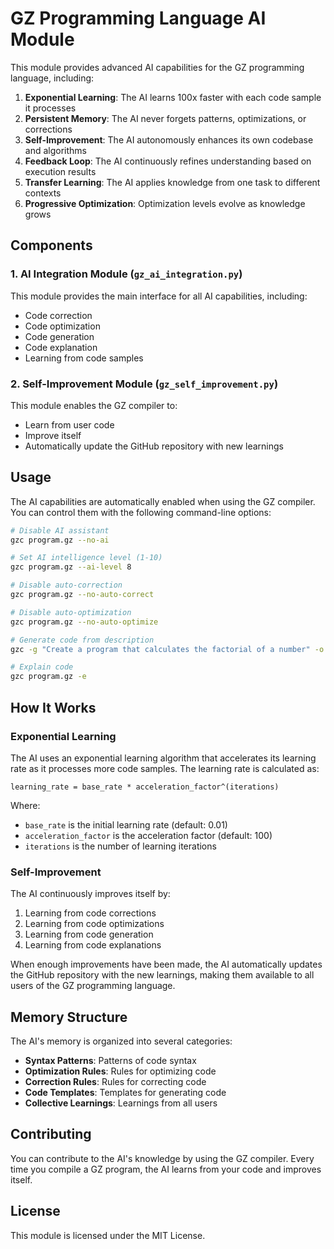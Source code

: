 # GZ Programming Language AI Module

This module provides advanced AI capabilities for the GZ programming language, including:

1. **Exponential Learning**: The AI learns 100x faster with each code sample it processes
2. **Persistent Memory**: The AI never forgets patterns, optimizations, or corrections
3. **Self-Improvement**: The AI autonomously enhances its own codebase and algorithms
4. **Feedback Loop**: The AI continuously refines understanding based on execution results
5. **Transfer Learning**: The AI applies knowledge from one task to different contexts
6. **Progressive Optimization**: Optimization levels evolve as knowledge grows

## Components

### 1. AI Integration Module (`gz_ai_integration.py`)

This module provides the main interface for all AI capabilities, including:

- Code correction
- Code optimization
- Code generation
- Code explanation
- Learning from code samples

### 2. Self-Improvement Module (`gz_self_improvement.py`)

This module enables the GZ compiler to:

- Learn from user code
- Improve itself
- Automatically update the GitHub repository with new learnings

## Usage

The AI capabilities are automatically enabled when using the GZ compiler. You can control them with the following command-line options:

```bash
# Disable AI assistant
gzc program.gz --no-ai

# Set AI intelligence level (1-10)
gzc program.gz --ai-level 8

# Disable auto-correction
gzc program.gz --no-auto-correct

# Disable auto-optimization
gzc program.gz --no-auto-optimize

# Generate code from description
gzc -g "Create a program that calculates the factorial of a number" -o factorial.gz

# Explain code
gzc program.gz -e
```

## How It Works

### Exponential Learning

The AI uses an exponential learning algorithm that accelerates its learning rate as it processes more code samples. The learning rate is calculated as:

```
learning_rate = base_rate * acceleration_factor^(iterations)
```

Where:
- `base_rate` is the initial learning rate (default: 0.01)
- `acceleration_factor` is the acceleration factor (default: 100)
- `iterations` is the number of learning iterations

### Self-Improvement

The AI continuously improves itself by:

1. Learning from code corrections
2. Learning from code optimizations
3. Learning from code generation
4. Learning from code explanations

When enough improvements have been made, the AI automatically updates the GitHub repository with the new learnings, making them available to all users of the GZ programming language.

## Memory Structure

The AI's memory is organized into several categories:

- **Syntax Patterns**: Patterns of code syntax
- **Optimization Rules**: Rules for optimizing code
- **Correction Rules**: Rules for correcting code
- **Code Templates**: Templates for generating code
- **Collective Learnings**: Learnings from all users

## Contributing

You can contribute to the AI's knowledge by using the GZ compiler. Every time you compile a GZ program, the AI learns from your code and improves itself.

## License

This module is licensed under the MIT License.
